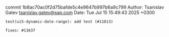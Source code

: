 commit 1b8ac70ac0f2d75bafde5c4e9647b997b6a9c799
Author: Tsanislav Gatev <tsanislav.gatev@sap.com>
Date:   Tue Jul 15 15:49:43 2025 +0300

    test(ui5-dynamic-date-range): add test (#11813)
    
    fixes: #11637
